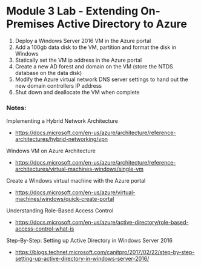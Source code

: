# Module 3 Lab - Extending On-Premises Active Directory to Azure

1. Deploy a Windows Server 2016 VM in the Azure portal
2. Add a 100gb data disk to the VM, partition and format the disk in Windows
3. Statically set the VM ip address in the Azure portal
4. Create a new AD forest and domain on the VM (store the NTDS database on the data disk)
5. Modify the Azure virtual network DNS server settings to hand out the new domain controllers IP address
6. Shut down and deallocate the VM when complete


### Notes:

Implementing a Hybrid Network Architecture
* https://docs.microsoft.com/en-us/azure/architecture/reference-architectures/hybrid-networking/vpn

Windows VM on Azure Architecture
* https://docs.microsoft.com/en-us/azure/architecture/reference-architectures/virtual-machines-windows/single-vm

Create a Windows virtual machine with the Azure portal
* https://docs.microsoft.com/en-us/azure/virtual-machines/windows/quick-create-portal

Understanding Role-Based Access Control
* https://docs.microsoft.com/en-us/azure/active-directory/role-based-access-control-what-is

Step-By-Step: Setting up Active Directory in Windows Server 2016
* https://blogs.technet.microsoft.com/canitpro/2017/02/22/step-by-step-setting-up-active-directory-in-windows-server-2016/
